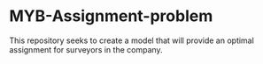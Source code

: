 # MYB-Assignment-problem
This repository seeks to create a model that will provide an optimal assignment for surveyors in the company. 
